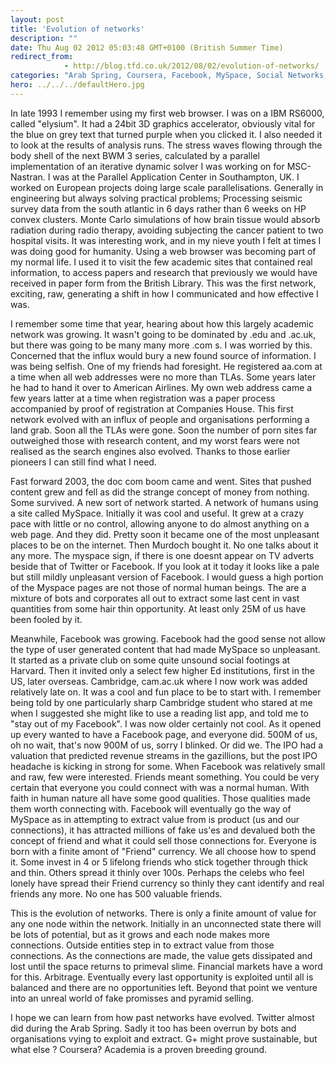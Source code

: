 ```yaml
---
layout: post
title: 'Evolution of networks'
description: ""
date: Thu Aug 02 2012 05:03:48 GMT+0100 (British Summer Time)
redirect_from: 
            - http://blog.tfd.co.uk/2012/08/02/evolution-of-networks/
categories: "Arab Spring, Coursera, Facebook, MySpace, Social Networks, Twitter, Uncategorized"
hero: ../../../defaultHero.jpg
---
```

In late 1993 I remember using my first web browser. I was on a IBM RS6000, called "elysium". It had a 24bit 3D graphics accelerator, obviously vital for the blue on grey text that turned purple when you clicked it. I also needed it to look at the results of analysis runs. The stress waves flowing through the body shell of the next BWM 3 series, calculated by a parallel implementation of an iterative dynamic solver I was working on for MSC-Nastran. I was at the Parallel Application Center in Southampton, UK. I worked on European projects doing large scale parallelisations. Generally in engineering but always solving practical problems; Processing seismic survey data from the south atlantic in 6 days rather than 6 weeks on HP convex clusters. Monte Carlo simulations of how brain tissue would absorb radiation during radio therapy, avoiding subjecting the cancer patient to two hospital visits. It was interesting work, and in my nieve youth I felt at times I was doing good for humanity. Using a web browser was becoming part of my normal life. I used it to visit the few academic sites that contained real information, to access papers and research that previously we would have received in paper form from the British Library. This was the first network, exciting, raw, generating a shift in how I communicated and how effective I was.

I remember some time that year, hearing about how this largely academic network was growing. It wasn't going to be dominated by .edu and .ac.uk, but there was going to be many many more .com s. I was worried by this. Concerned that the influx would bury a new found source of information. I was being selfish. One of my friends had foresight. He registered aa.com at a time when all web addresses were no more than TLAs. Some years later he had to hand it over to American Airlines. My own web address came a few years latter at a time when registration was a paper process accompanied by proof of registration at Companies House. This first network evolved with an influx of people and organisations performing a land grab. Soon all the TLAs were gone. Soon the number of porn sites far outweighed those with research content, and my worst fears were not realised as the search engines also evolved. Thanks to those earlier pioneers I can still find what I need.

Fast forward 2003, the doc com boom came and went. Sites that pushed content grew and fell as did the strange concept of money from nothing. Some survived. A new sort of network started. A network of humans using a site called MySpace. Initially it was cool and useful. It grew at a crazy pace with little or no control, allowing anyone to do almost anything on a web page. And they did. Pretty soon it became one of the most unpleasant places to be on the internet. Then Murdoch bought it. No one talks about it any more. The myspace sign, if there is one doesnt appear on TV adverts beside that of Twitter or Facebook. If you look at it today it looks like a pale but still mildly unpleasant version of Facebook. I would guess a high portion of the Myspace pages are not those of normal human beings. The are a mixture of bots and corporates all out to extract some last cent in vast quantities from some hair thin opportunity. At least only 25M of us have been fooled by it.

Meanwhile, Facebook was growing. Facebook had the good sense not allow the type of user generated content that had made MySpace so unpleasant. It started as a private club on some quite unsound social footings at Harvard. Then it invited only a select few higher Ed institutions, first in the US, later overseas. Cambridge, cam.ac.uk where I now work was added relatively late on. It was a cool and fun place to be to start with. I remember being told by one particularly sharp Cambridge student who stared at me when I suggested she might like to use a reading list app, and told me to "stay out of my Facebook". I was now older certainly not cool. As it opened up every wanted to have a Facebook page, and everyone did. 500M of us, oh no wait, that's now 900M of us, sorry I blinked. Or did we. The IPO had a valuation that predicted revenue streams in the gazillions, but the post IPO headache is kicking in strong for some. When Facebook was relatively small and raw, few were interested. Friends meant something. You could be very certain that everyone you could connect with was a normal human. With faith in human nature all have some good qualities. Those qualities made them worth connecting with. Facebook will eventually go the way of MySpace as in attempting to extract value from is product (us and our connections), it has attracted millions of fake us'es and devalued both the concept of friend and what it could sell those connections for. Everyone is born with a finite amont of "Friend" currency. We all choose how to spend it. Some invest in 4 or 5 lifelong friends who stick together through thick and thin. Others spread it thinly over 100s. Perhaps the celebs who feel lonely have spread their Friend currency so thinly they cant identify and real friends any more. No one has 500 valuable friends.

This is the evolution of networks. There is only a finite amount of value for any one node within the network. Initially in an unconnected state there will be lots of potential, but as it grows and each node makes more connections. Outside entities step in to extract value from those connections. As the connections are made, the value gets dissipated and lost until the space returns to primeval slime. Financial markets have a word for this. Arbitrage. Eventually every last opportunity is exploited until all is balanced and there are no opportunities left. Beyond that point we venture into an unreal world of fake promisses and pyramid selling.

I hope we can learn from how past networks have evolved. Twitter almost did during the Arab Spring. Sadly it too has been overrun by bots and organisations vying to exploit and extract. G+ might prove sustainable, but what else ? Coursera? Academia is a proven breeding ground.

